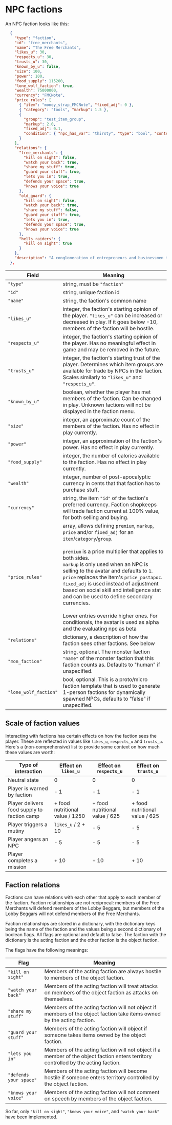 # NPC factions

An NPC faction looks like this:

```json
  {
    "type": "faction",
    "id": "free_merchants",
    "name": "The Free Merchants",
    "likes_u": 30,
    "respects_u": 30,
    "trusts_u": 30,
    "known_by_u": false,
    "size": 100,
    "power": 100,
    "food_supply": 115200,
    "lone_wolf_faction": true,
    "wealth": 75000000,
    "currency": "FMCNote",
    "price_rules": [
      { "item": "money_strap_FMCNote", "fixed_adj": 0 },
      { "category": "tools", "markup": 1.5 },
      {
        "group": "test_item_group",
        "markup": 2.0,
        "fixed_adj": 0.1,
        "condition": { "npc_has_var": "thirsty", "type": "bool", "context": "allnighter", "value": "yes" }
      }
    ],
    "relations": {
      "free_merchants": {
        "kill on sight": false,
        "watch your back": true,
        "share my stuff": true,
        "guard your stuff": true,
        "lets you in": true,
        "defends your space": true,
        "knows your voice": true
      },
      "old_guard": {
        "kill on sight": false,
        "watch your back": true,
        "share my stuff": false,
        "guard your stuff": true,
        "lets you in": true,
        "defends your space": true,
        "knows your voice": true
      },
      "hells_raiders": {
        "kill on sight": true
      }
    },
    "description": "A conglomeration of entrepreneurs and businessmen that stand together to hammer-out an existence through trade and industry."
  },
```

Field                 | Meaning
--------------------- | --
`"type"`              | string, must be `"faction"`
`"id"`                | string, unique faction id
`"name"`              | string, the faction's common name
`"likes_u"`           | integer, the faction's starting opinion of the player.  `"likes_u"` can be increased or decreased in play.  If it goes below -10, members of the faction will be hostile.
`"respects_u"`        | integer, the faction's starting opinion of the player.  Has no meaningful effect in game and may be removed in the future.
`"trusts_u"`          | integer, the faction's starting trust of the player.  Determines which item groups are available for trade by NPCs in the faction.  Scales similarly to `"likes_u"` and `"respects_u"`.
`"known_by_u"`        | boolean, whether the player has met members of the faction.  Can be changed in play.  Unknown factions will not be displayed in the faction menu.
`"size"`              | integer, an approximate count of the members of the faction.  Has no effect in play currently.
`"power"`             | integer, an approximation of the faction's power.  Has no effect in play currently.
`"food_supply"`       | integer, the number of calories available to the faction.  Has no effect in play currently.
`"wealth"`            | integer, number of post-apocalyptic currency in cents that that faction has to purchase stuff.
`"currency"`          | string, the item `"id"` of the faction's preferred currency.  Faction shopkeeps will trade faction current at 100% value, for both selling and buying.
`"price_rules"`       | array, allows defining `premium`, `markup`, `price` and/or `fixed_adj` for an `item`/`category`/`group`.<br/><br/>`premium` is a price multiplier that applies to both sides.<br/> `markup` is only used when an NPC is selling to the avatar and defaults to `1`.<br/>`price` replaces the item's `price_postapoc`.<br/>`fixed_adj` is used instead of adjustment based on social skill and intelligence stat and can be used to define secondary currencies.<br/><br/>Lower entries override higher ones. For conditionals, the avatar is used as alpha and the evaluating npc as beta
`"relations"`         | dictionary, a description of how the faction sees other factions.  See below
`"mon_faction"`       | string, optional.  The monster faction `"name"` of the monster faction that this faction counts as.  Defaults to "human" if unspecified.
`"lone_wolf_faction"` | bool, optional. This is a proto/micro faction template that is used to generate 1-person factions for dynamically spawned NPCs, defaults to "false" if unspecified.

## Scale of faction values
Interacting with factions has certain effects on how the faction sees the player. These are reflected in values like `likes_u`, `respects_u` and `trusts_u`. Here's a (non-comprehensive) list to provide some context on how much these values are worth:

| Type of interaction                         | Effect on `likes_u` | Effect on `respects_u` | Effect on `trusts_u` |
| ------------------------------------------- | ------------------- | ---------------------- | -------------------- |
| Neutral state                               |                   0 |                      0 |                    0 |
| Player is warned by faction                 |                 - 1 |                    - 1 |                  - 1 |
| Player delivers food supply to faction camp | + food nutritional value / 1250 | + food nutritional value / 625 | + food nutritional value / 625 |
| Player triggers a mutiny                    |  `likes_u` / 2 + 10 |                    - 5 |                  - 5 |
| Player angers an NPC                        |                 - 5 |                    - 5 |                  - 5 |
| Player completes a mission                  |                + 10 |                   + 10 |                 + 10 |


## Faction relations
Factions can have relations with each other that apply to each member of the faction.  Faction relationships are not reciprocal: members of the Free Merchants will defend members of the Lobby Beggars, but members of the Lobby Beggars will not defend members of the Free Merchants.

Faction relationships are stored in a dictionary, with the dictionary keys being the name of the faction and the values being a second dictionary of boolean flags.  All flags are optional and default to false.  The faction with the dictionary is the acting faction and the other faction is the object faction.

The flags have the following meanings:

Flag                   | Meaning
---------------------- | --
`"kill on sight"`      | Members of the acting faction are always hostile to members of the object faction.
`"watch your back"`    | Members of the acting faction will treat attacks on members of the object faction as attacks on themselves.
`"share my stuff"`     | Members of the acting faction will not object if members of the object faction take items owned by the acting faction.
`"guard your stuff"`   | Members of the acting faction will object if someone takes items owned by the object faction.
`"lets you in"`        | Members of the acting faction will not object if a member of the object faction enters territory controlled by the acting faction.
`"defends your space"` | Members of the acting faction will become hostile if someone enters territory controlled by the object faction.
`"knows your voice"`   | Members of the acting faction will not comment on speech by members of the object faction.

So far, only `"kill on sight"`, `"knows your voice"`, and `"watch your back"` have been implemented.
